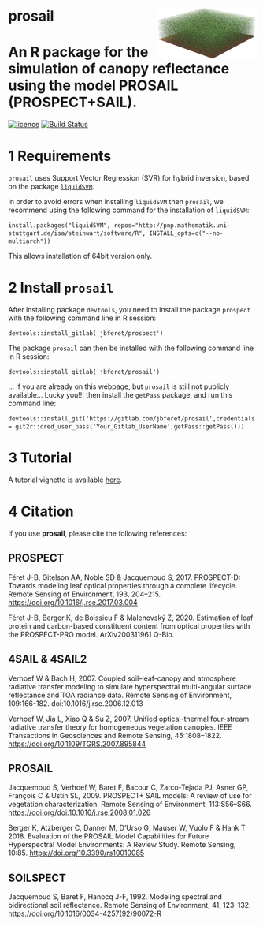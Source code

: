 # __prosail__ <img src="man/figures/logo.png" align="right" alt="" width="200" />

# An R package for the simulation of canopy reflectance using the model PROSAIL (PROSPECT+SAIL).

[![licence](https://img.shields.io/badge/Licence-GPL--3-blue.svg)](https://www.r-project.org/Licenses/GPL-3)
[![Build Status](https://gitlab.com/jbferet/prosail/badges/master/pipeline.svg)](https://gitlab.com/jbferet/prosail/pipelines/latest)

# 1 Requirements
`prosail` uses Support Vector Regression (SVR) for hybrid inversion, based on the package  [`liquidSVM`](http://pnp.mathematik.uni-stuttgart.de/isa/steinwart/software/R/documentation.html).

In order to avoid errors when installing `liquidSVM` then `prosail`, we recommend using the following command for the installation of `liquidSVM`: 

```
install.packages("liquidSVM", repos="http://pnp.mathematik.uni-stuttgart.de/isa/steinwart/software/R", INSTALL_opts=c("--no-multiarch"))
```

This allows installation of 64bit version only.

# 2 Install `prosail`

After installing package `devtools`, you need to install the package `prospect` with the following command line in R session:
```
devtools::install_gitlab('jbferet/prospect')
```

The package `prosail` can then be installed with the following command line in R session:
```
devtools::install_gitlab('jbferet/prosail')
```

... if you are already on this webpage, but `prosail` is still not publicly available... Lucky you!!!
then install the `getPass` package, and run this command line:

```
devtools::install_git('https://gitlab.com/jbferet/prosail',credentials = git2r::cred_user_pass('Your_Gitlab_UserName',getPass::getPass())) 
```


# 3 Tutorial

<!-- README.md is generated from README.Rmd. Please edit that file -->

<!-- ```{r include = FALSE} -->
<!-- knitr::opts_chunk$set( -->
<!--   collapse = TRUE, -->
<!--   comment = "#>", -->
<!--   fig.path = "man/figures/README-", -->
<!--   out.width = "100%" -->
<!-- ) -->
<!-- ``` -->

A tutorial vignette is available [here](https://jbferet.gitlab.io/prosail/articles/prosail1.html).

# 4 Citation

If you use **prosail**, please cite the following references:

## PROSPECT
Féret J-B, Gitelson AA, Noble SD & Jacquemoud S, 2017. PROSPECT-D: Towards modeling leaf optical properties through a complete lifecycle. Remote Sensing of Environment, 193, 204–215. https://doi.org/10.1016/j.rse.2017.03.004

Féret J-B, Berger K, de Boissieu F & Malenovský Z, 2020. Estimation of leaf protein and carbon-based constituent content from optical properties with the PROSPECT-PRO model. ArXiv200311961 Q-Bio.

## 4SAIL & 4SAIL2
Verhoef W & Bach H, 2007. Coupled soil–leaf-canopy and atmosphere radiative transfer modeling to simulate hyperspectral multi-angular surface reflectance and TOA radiance data. Remote Sensing of Environment, 109:166-182. doi:10.1016/j.rse.2006.12.013

Verhoef W, Jia L, Xiao Q & Su Z, 2007. Unified optical-thermal four-stream radiative transfer theory for homogeneous vegetation canopies. IEEE Transactions in Geosciences and Remote Sensing, 45:1808–1822. https://doi.org/10.1109/TGRS.2007.895844

## PROSAIL
Jacquemoud S, Verhoef W, Baret F, Bacour C, Zarco-Tejada PJ, Asner GP, François C & Ustin SL, 2009. PROSPECT+ SAIL models: A review of use for vegetation characterization. Remote Sensing of Environment, 113:S56–S66. https://doi.org/doi:10.1016/j.rse.2008.01.026

Berger K, Atzberger C, Danner M, D’Urso G, Mauser W, Vuolo F & Hank T 2018. Evaluation of the PROSAIL Model Capabilities for Future Hyperspectral Model Environments: A Review Study. Remote Sensing, 10:85. https://doi.org/10.3390/rs10010085


## SOILSPECT
Jacquemoud S, Baret F, Hanocq J-F, 1992. Modeling spectral and bidirectional soil reflectance. Remote Sensing of Environment, 41, 123–132. https://doi.org/10.1016/0034-4257(92)90072-R

